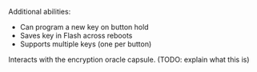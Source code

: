 
Additional abilities:
 * Can program a new key on button hold
 * Saves key in Flash across reboots
 * Supports multiple keys (one per button)

Interacts with the encryption oracle capsule. (TODO: explain what this is)
